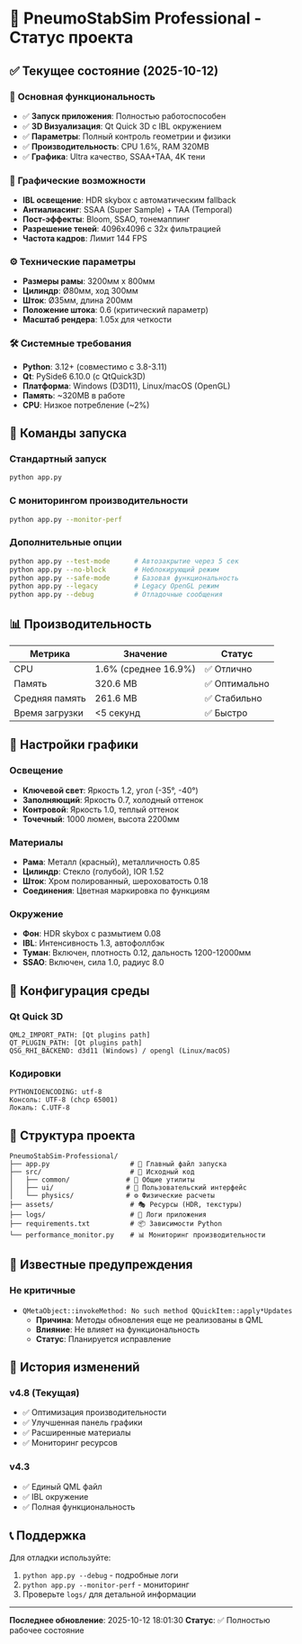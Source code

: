 # 🚀 PneumoStabSim Professional - Статус проекта

## ✅ Текущее состояние (2025-10-12)

### 🎯 **Основная функциональность**
- ✅ **Запуск приложения**: Полностью работоспособен
- ✅ **3D Визуализация**: Qt Quick 3D с IBL окружением
- ✅ **Параметры**: Полный контроль геометрии и физики
- ✅ **Производительность**: CPU 1.6%, RAM 320MB
- ✅ **Графика**: Ultra качество, SSAA+TAA, 4K тени

### 🎨 **Графические возможности**
- **IBL освещение**: HDR skybox с автоматическим fallback
- **Антиалиасинг**: SSAA (Super Sample) + TAA (Temporal)
- **Пост-эффекты**: Bloom, SSAO, тонемаппинг
- **Разрешение теней**: 4096x4096 с 32x фильтрацией
- **Частота кадров**: Лимит 144 FPS

### ⚙️ **Технические параметры**
- **Размеры рамы**: 3200мм x 800мм
- **Цилиндр**: Ø80мм, ход 300мм
- **Шток**: Ø35мм, длина 200мм
- **Положение штока**: 0.6 (критический параметр)
- **Масштаб рендера**: 1.05x для четкости

### 🛠️ **Системные требования**
- **Python**: 3.12+ (совместимо с 3.8-3.11)
- **Qt**: PySide6 6.10.0 (с QtQuick3D)
- **Платформа**: Windows (D3D11), Linux/macOS (OpenGL)
- **Память**: ~320MB в работе
- **CPU**: Низкое потребление (~2%)

## 🚀 **Команды запуска**

### Стандартный запуск
```bash
python app.py
```

### С мониторингом производительности
```bash
python app.py --monitor-perf
```

### Дополнительные опции
```bash
python app.py --test-mode      # Автозакрытие через 5 сек
python app.py --no-block       # Неблокирующий режим
python app.py --safe-mode      # Базовая функциональность
python app.py --legacy         # Legacy OpenGL режим
python app.py --debug          # Отладочные сообщения
```

## 📊 **Производительность**

| Метрика | Значение | Статус |
|---------|----------|---------|
| CPU | 1.6% (среднее 16.9%) | ✅ Отлично |
| Память | 320.6 MB | ✅ Оптимально |
| Средняя память | 261.6 MB | ✅ Стабильно |
| Время загрузки | <5 секунд | ✅ Быстро |

## 🎨 **Настройки графики**

### Освещение
- **Ключевой свет**: Яркость 1.2, угол (-35°, -40°)
- **Заполняющий**: Яркость 0.7, холодный оттенок
- **Контровой**: Яркость 1.0, теплый оттенок
- **Точечный**: 1000 люмен, высота 2200мм

### Материалы
- **Рама**: Металл (красный), металличность 0.85
- **Цилиндр**: Стекло (голубой), IOR 1.52
- **Шток**: Хром полированный, шероховатость 0.18
- **Соединения**: Цветная маркировка по функциям

### Окружение
- **Фон**: HDR skybox с размытием 0.08
- **IBL**: Интенсивность 1.3, автофоллбэк
- **Туман**: Включен, плотность 0.12, дальность 1200-12000мм
- **SSAO**: Включен, сила 1.0, радиус 8.0

## 🔧 **Конфигурация среды**

### Qt Quick 3D
```
QML2_IMPORT_PATH: [Qt plugins path]
QT_PLUGIN_PATH: [Qt plugins path]
QSG_RHI_BACKEND: d3d11 (Windows) / opengl (Linux/macOS)
```

### Кодировки
```
PYTHONIOENCODING: utf-8
Консоль: UTF-8 (chcp 65001)
Локаль: C.UTF-8
```

## 📁 **Структура проекта**

```
PneumoStabSim-Professional/
├── app.py                    # 🚀 Главный файл запуска
├── src/                      # 📂 Исходный код
│   ├── common/              # 🔧 Общие утилиты
│   ├── ui/                  # 🎨 Пользовательский интерфейс
│   └── physics/             # ⚙️ Физические расчеты
├── assets/                   # 🎭 Ресурсы (HDR, текстуры)
├── logs/                     # 📝 Логи приложения
├── requirements.txt          # 📦 Зависимости Python
└── performance_monitor.py    # 📊 Мониторинг производительности
```

## 🐛 **Известные предупреждения**

### Не критичные
- `QMetaObject::invokeMethod: No such method QQuickItem::apply*Updates`
  - **Причина**: Методы обновления еще не реализованы в QML
  - **Влияние**: Не влияет на функциональность
  - **Статус**: Планируется исправление

## 🔄 **История изменений**

### v4.8 (Текущая)
- ✅ Оптимизация производительности
- ✅ Улучшенная панель графики
- ✅ Расширенные материалы
- ✅ Мониторинг ресурсов

### v4.3
- ✅ Единый QML файл
- ✅ IBL окружение
- ✅ Полная функциональность

## 📞 **Поддержка**

Для отладки используйте:
1. `python app.py --debug` - подробные логи
2. `python app.py --monitor-perf` - мониторинг
3. Проверьте `logs/` для детальной информации

---
**Последнее обновление**: 2025-10-12 18:01:30
**Статус**: ✅ Полностью рабочее состояние
